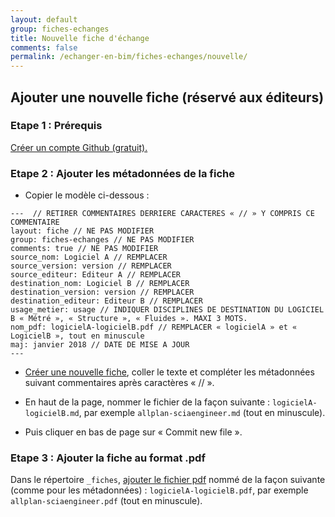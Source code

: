 ```yaml
---
layout: default
group: fiches-echanges
title: Nouvelle fiche d'échange
comments: false
permalink: /echanger-en-bim/fiches-echanges/nouvelle/
---
```


## Ajouter une nouvelle fiche (réservé aux éditeurs)

### Etape 1 : Prérequis

[Créer un compte Github (gratuit).](https://github.com/join)

### Etape 2 : Ajouter les métadonnées de la fiche

* Copier le modèle ci-dessous :

```
---  // RETIRER COMMENTAIRES DERRIERE CARACTERES « // » Y COMPRIS CE COMMENTAIRE
layout: fiche // NE PAS MODIFIER
group: fiches-echanges // NE PAS MODIFIER
comments: true // NE PAS MODIFIER
source_nom: Logiciel A // REMPLACER
source_version: version // REMPLACER
source_editeur: Editeur A // REMPLACER
destination_nom: Logiciel B // REMPLACER
destination_version: version // REMPLACER
destination_editeur: Editeur B // REMPLACER
usage_metier: usage // INDIQUER DISCIPLINES DE DESTINATION DU LOGICIEL B « Métré », « Structure », « Fluides ». MAXI 3 MOTS.
nom_pdf: logicielA-logicielB.pdf // REMPLACER « logicielA » et « LogicielB », tout en minuscule
maj: janvier 2018 // DATE DE MISE A JOUR
---
```

* [Créer une nouvelle fiche](https://github.com/bimstandards/bimstandards/new/gh-pages/_fiches), coller le texte et compléter les métadonnées suivant commentaires  après caractères « // ». 

* En haut de la page, nommer le fichier de la façon suivante : `logicielA-logicielB.md`, par exemple `allplan-sciaengineer.md` (tout en minuscule).

* Puis cliquer en bas de page sur « Commit new file ».

### Etape 3 : Ajouter la fiche au format .pdf

Dans le répertoire `_fiches`, [ajouter le fichier pdf](https://github.com/bimstandards/bimstandards/upload/gh-pages/_fiches) nommé de la façon suivante (comme pour les métadonnées) : `logicielA-logicielB.pdf`, par exemple `allplan-sciaengineer.pdf` (tout en minuscule).

